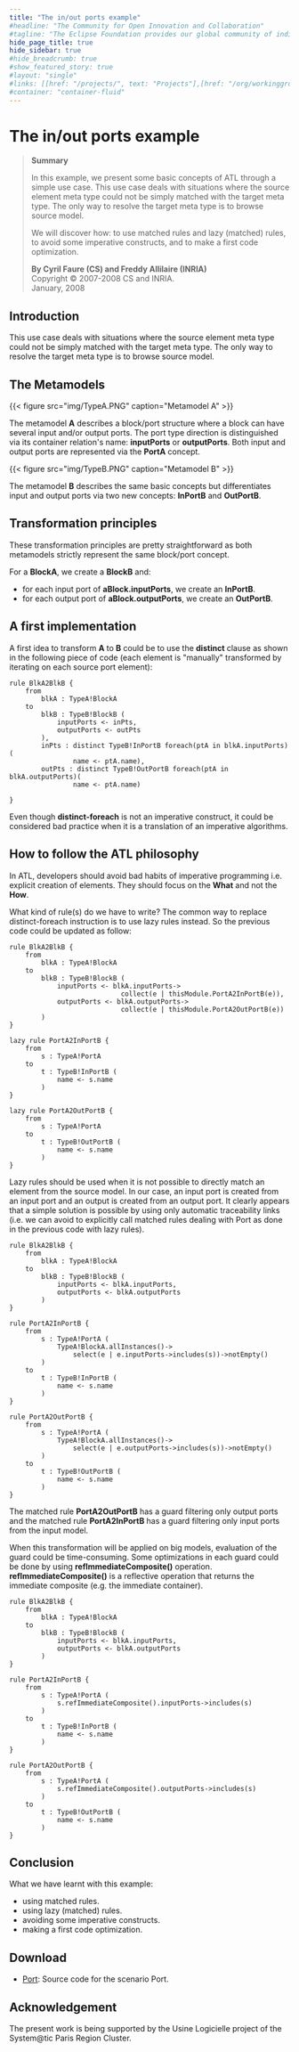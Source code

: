 ```yaml
---
title: "The in/out ports example"
#headline: "The Community for Open Innovation and Collaboration"
#tagline: "The Eclipse Foundation provides our global community of individuals and organizations with a mature, scalable, and business-friendly environment for open source software collaboration and innovation."
hide_page_title: true
hide_sidebar: true
#hide_breadcrumb: true
#show_featured_story: true
#layout: "single"
#links: [[href: "/projects/", text: "Projects"],[href: "/org/workinggroups/", text: "Working Group"],[href: "/membership/", text: "Members"],[href: "/org/value", text: "Business Value"]]
#container: "container-fluid"
---
```


# The in/out ports example

> **Summary**
> 
> In this example, we present some basic concepts of ATL through a simple use case. This use case deals with situations where the source element meta type could not be simply matched with the target meta type. The only way to resolve the target meta type is to browse source model.
> 
> We will discover how: to use matched rules and lazy (matched) rules, to avoid some imperative constructs, and to make a first code optimization.
> 
> **By Cyril Faure (CS) and Freddy Allilaire (INRIA)** \
> Copyright © 2007-2008 CS and INRIA. \
> January, 2008

## Introduction

This use case deals with situations where the source element meta type could not be simply matched with the target meta type. The only way to resolve the target meta type is to browse source model. 

## The Metamodels

{{< figure src="img/TypeA.PNG" caption="Metamodel A" >}}

The metamodel **A** describes a block/port structure where a block can have several input and/or output ports. The port type direction is distinguished via its container relation's name: **inputPorts** or **outputPorts**. Both input and output ports are represented via the **PortA** concept.

{{< figure src="img/TypeB.PNG" caption="Metamodel B" >}}

The metamodel **B** describes the same basic concepts but differentiates input and output ports via two new concepts: **InPortB** and **OutPortB**.

## Transformation principles

These transformation principles are pretty straightforward as both metamodels strictly represent the same block/port concept.

For a **BlockA**, we create a **BlockB** and:

  * for each input port of **aBlock.inputPorts**, we create an **InPortB**.
  * for each output port of **aBlock.outputPorts**, we create an **OutPortB**.

## A first implementation

A first idea to transform **A** to **B** could be to use the **distinct** clause as shown in the following piece of code (each element is "manually" transformed by iterating on each source port element):

	rule BlkA2BlkB {
		from
			blkA : TypeA!BlockA
		to
			blkB : TypeB!BlockB (
				inputPorts <- inPts,
				outputPorts <- outPts
			),
			inPts : distinct TypeB!InPortB foreach(ptA in blkA.inputPorts)(
					name <- ptA.name),
			outPts : distinct TypeB!OutPortB foreach(ptA in blkA.outputPorts)(
					name <- ptA.name)
					
	}

Even though **distinct-foreach** is not an imperative construct, it could be considered bad practice when it is a translation of an imperative algorithms. 

## How to follow the ATL philosophy

In ATL, developers should avoid bad habits of imperative programming i.e. explicit creation of elements. They should focus on the **What** and not the **How**.

What kind of rule(s) do we have to write? The common way to replace distinct-foreach instruction is to use lazy rules instead. So the previous code could be updated as follow:

	rule BlkA2BlkB {
		from
			blkA : TypeA!BlockA
		to
			blkB : TypeB!BlockB (
				inputPorts <- blkA.inputPorts->
								collect(e | thisModule.PortA2InPortB(e)),
				outputPorts <- blkA.outputPorts->
								collect(e | thisModule.PortA2OutPortB(e))
			)
	}
	
	lazy rule PortA2InPortB {
		from
			s : TypeA!PortA
		to
			t : TypeB!InPortB (
				name <- s.name
			)
	}
	
	lazy rule PortA2OutPortB {
		from
			s : TypeA!PortA
		to
			t : TypeB!OutPortB (
				name <- s.name
			)
	}

Lazy rules should be used when it is not possible to directly match an element from the source model. In our case, an input port is created from an input port and an output is created from an output port. It clearly appears that a simple solution is possible by using only automatic traceability links (i.e. we can avoid to explicitly call matched rules dealing with Port as done in the previous code with lazy rules).

	rule BlkA2BlkB {
		from
			blkA : TypeA!BlockA
		to
			blkB : TypeB!BlockB (
				inputPorts <- blkA.inputPorts,
				outputPorts <- blkA.outputPorts
			)
	}
	
	rule PortA2InPortB {
		from
			s : TypeA!PortA (
				TypeA!BlockA.allInstances()->
					select(e | e.inputPorts->includes(s))->notEmpty()
			)
		to
			t : TypeB!InPortB (
				name <- s.name
			)
	}
	
	rule PortA2OutPortB {
		from
			s : TypeA!PortA (
				TypeA!BlockA.allInstances()->
					select(e | e.outputPorts->includes(s))->notEmpty()
			)
		to
			t : TypeB!OutPortB (
				name <- s.name
			)
	}

The matched rule **PortA2OutPortB** has a guard filtering only output ports and the matched rule **PortA2InPortB** has a guard filtering only input ports from the input model.

When this transformation will be applied on big models, evaluation of the guard could be time-consuming. Some optimizations in each guard could be done by using **refImmediateComposite()** operation. **refImmediateComposite()** is a reflective operation that returns the immediate composite (e.g. the immediate container).

	rule BlkA2BlkB {
		from
			blkA : TypeA!BlockA
		to
			blkB : TypeB!BlockB (
				inputPorts <- blkA.inputPorts,
				outputPorts <- blkA.outputPorts
			)
	}
	
	rule PortA2InPortB {
		from
			s : TypeA!PortA (
				s.refImmediateComposite().inputPorts->includes(s)
			)
		to
			t : TypeB!InPortB (
				name <- s.name
			)
	}
	
	rule PortA2OutPortB {
		from
			s : TypeA!PortA (
				s.refImmediateComposite().outputPorts->includes(s)
			)
		to
			t : TypeB!OutPortB (
				name <- s.name
			)
	}

## Conclusion

What we have learnt with this example:

  * using matched rules.
  * using lazy (matched) rules.
  * avoiding some imperative constructs.
  * making a first code optimization.

## Download
	
  * [Port](../../../atltransformations/Port/Port.zip): Source code for the scenario Port.

## Acknowledgement

The present work is being supported by the Usine Logicielle project of the System@tic Paris Region Cluster.
